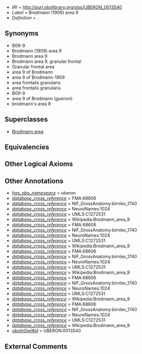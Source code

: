  * *IRI* = http://purl.obolibrary.org/obo/UBERON_0013540
 * *Label* = Brodmann (1909) area 9
 * *Definition* = .

## Synonyms

 * B09-9
 * Brodmann (1909) area 9
 * Brodmann area 9
 * Brodmann area 9, granular frontal
 * Granular frontal area
 * area 9 of Brodmann
 * area 9 of Brodmann-1909
 * area frontalis granularis
 * area frontalis granularis
 * B09-9
 * area 9 of Brodmann (guenon)
 * brodmann's area 9

## Superclasses

 * [Brodmann area](../../UBERON/29/UBERON_0013529.md)

## Equivalencies


## Other Logical Axioms


## Other Annotations

 * *[has_obo_namespace](../../ce/oboInOwl#hasOBONamespace.md)* = uberon
 * *[database_cross_reference](../../ef/oboInOwl#hasDbXref.md)* = FMA:68606
 * *[database_cross_reference](../../ef/oboInOwl#hasDbXref.md)* = NIF_GrossAnatomy:birnlex_1740
 * *[database_cross_reference](../../ef/oboInOwl#hasDbXref.md)* = NeuroNames:1024
 * *[database_cross_reference](../../ef/oboInOwl#hasDbXref.md)* = UMLS:C1272531
 * *[database_cross_reference](../../ef/oboInOwl#hasDbXref.md)* = Wikipedia:Brodmann_area_9
 * *[database_cross_reference](../../ef/oboInOwl#hasDbXref.md)* = FMA:68606
 * *[database_cross_reference](../../ef/oboInOwl#hasDbXref.md)* = NIF_GrossAnatomy:birnlex_1740
 * *[database_cross_reference](../../ef/oboInOwl#hasDbXref.md)* = NeuroNames:1024
 * *[database_cross_reference](../../ef/oboInOwl#hasDbXref.md)* = UMLS:C1272531
 * *[database_cross_reference](../../ef/oboInOwl#hasDbXref.md)* = Wikipedia:Brodmann_area_9
 * *[database_cross_reference](../../ef/oboInOwl#hasDbXref.md)* = FMA:68606
 * *[database_cross_reference](../../ef/oboInOwl#hasDbXref.md)* = NIF_GrossAnatomy:birnlex_1740
 * *[database_cross_reference](../../ef/oboInOwl#hasDbXref.md)* = NeuroNames:1024
 * *[database_cross_reference](../../ef/oboInOwl#hasDbXref.md)* = UMLS:C1272531
 * *[database_cross_reference](../../ef/oboInOwl#hasDbXref.md)* = Wikipedia:Brodmann_area_9
 * *[database_cross_reference](../../ef/oboInOwl#hasDbXref.md)* = FMA:68606
 * *[database_cross_reference](../../ef/oboInOwl#hasDbXref.md)* = NIF_GrossAnatomy:birnlex_1740
 * *[database_cross_reference](../../ef/oboInOwl#hasDbXref.md)* = NeuroNames:1024
 * *[database_cross_reference](../../ef/oboInOwl#hasDbXref.md)* = UMLS:C1272531
 * *[database_cross_reference](../../ef/oboInOwl#hasDbXref.md)* = Wikipedia:Brodmann_area_9
 * *[database_cross_reference](../../ef/oboInOwl#hasDbXref.md)* = FMA:68606
 * *[database_cross_reference](../../ef/oboInOwl#hasDbXref.md)* = NIF_GrossAnatomy:birnlex_1740
 * *[database_cross_reference](../../ef/oboInOwl#hasDbXref.md)* = NeuroNames:1024
 * *[database_cross_reference](../../ef/oboInOwl#hasDbXref.md)* = UMLS:C1272531
 * *[database_cross_reference](../../ef/oboInOwl#hasDbXref.md)* = Wikipedia:Brodmann_area_9
 * *[oboInOwl#id](../../id/oboInOwl#id.md)* = UBERON:0013540

## External Comments

